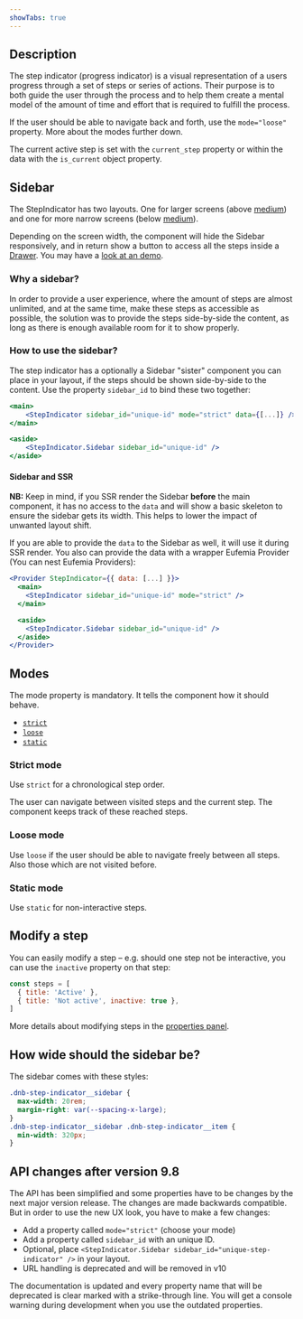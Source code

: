 ```yaml
---
showTabs: true
---
```


## Description

The step indicator (progress indicator) is a visual representation of a users progress through a set of steps or series of actions. Their purpose is to both guide the user through the process and to help them create a mental model of the amount of time and effort that is required to fulfill the process.

If the user should be able to navigate back and forth, use the `mode="loose"` property. More about the modes further down.

The current active step is set with the `current_step` property or within the data with the `is_current` object property.

## Sidebar

The StepIndicator has two layouts. One for larger screens (above [medium](/uilib/usage/layout/media-queries#media-queries-properties-table)) and one for more narrow screens (below [medium](/uilib/usage/layout/media-queries#media-queries-properties-table)).

Depending on the screen width, the component will hide the Sidebar responsively, and in return show a button to access all the steps inside a [Drawer](/uilib/components/modal/drawer). You may have a [look at an demo](/uilib/components/step-indicator/#stepindicator-in-loose-mode).

### Why a sidebar?

In order to provide a user experience, where the amount of steps are almost unlimited, and at the same time, make these steps as accessible as possible, the solution was to provide the steps side-by-side the content, as long as there is enough available room for it to show properly.

### How to use the sidebar?

The step indicator has a optionally a Sidebar "sister" component you can place in your layout, if the steps should be shown side-by-side to the content. Use the property `sidebar_id` to bind these two together:

```jsx
<main>
	<StepIndicator sidebar_id="unique-id" mode="strict" data={[...]} />
</main>

<aside>
	<StepIndicator.Sidebar sidebar_id="unique-id" />
</aside>
```

#### Sidebar and SSR

**NB:** Keep in mind, if you SSR render the Sidebar **before** the main component, it has no access to the `data` and will show a basic skeleton to ensure the sidebar gets its width. This helps to lower the impact of unwanted layout shift.

If you are able to provide the `data` to the Sidebar as well, it will use it during SSR render. You also can provide the data with a wrapper Eufemia Provider (You can nest Eufemia Providers):

```jsx
<Provider StepIndicator={{ data: [...] }}>
  <main>
    <StepIndicator sidebar_id="unique-id" mode="strict" />
  </main>

  <aside>
    <StepIndicator.Sidebar sidebar_id="unique-id" />
  </aside>
</Provider>
```

## Modes

The mode property is mandatory. It tells the component how it should behave.

- [`strict`](/uilib/components/step-indicator#strict-mode)
- [`loose`](/uilib/components/step-indicator#loose-mode)
- [`static`](/uilib/components/step-indicator#static-mode)

### Strict mode

Use `strict` for a chronological step order.

The user can navigate between visited steps and the current step. The component keeps track of these reached steps.

### Loose mode

Use `loose` if the user should be able to navigate freely between all steps. Also those which are not visited before.

### Static mode

Use `static` for non-interactive steps.

## Modify a step

You can easily modify a step – e.g. should one step not be interactive, you can use the `inactive` property on that step:

```js
const steps = [
  { title: 'Active' },
  { title: 'Not active', inactive: true },
]
```

More details about modifying steps in the [properties panel](/uilib/components/step-indicator/properties#steps-parameters).

## How wide should the sidebar be?

The sidebar comes with these styles:

```css
.dnb-step-indicator__sidebar {
  max-width: 20rem;
  margin-right: var(--spacing-x-large);
}
.dnb-step-indicator__sidebar .dnb-step-indicator__item {
  min-width: 320px;
}
```

## API changes after version 9.8

The API has been simplified and some properties have to be changes by the next major version release. The changes are made backwards compatible. But in order to use the new UX look, you have to make a few changes:

- Add a property called `mode="strict"` (choose your mode)
- Add a property called `sidebar_id` with an unique ID.
- Optional, place `<StepIndicator.Sidebar sidebar_id="unique-step-indicator" />` in your layout.
- URL handling is deprecated and will be removed in v10

The documentation is updated and every property name that will be deprecated is clear marked with a strike-through line. You will get a console warning during development when you use the outdated properties.
